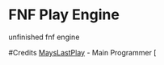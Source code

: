 # FNF Play Engine
unfinished fnf engine

#Credits
[MaysLastPlay](https://github.com/MaysLastPlayGithub) - Main Programmer
[ 
